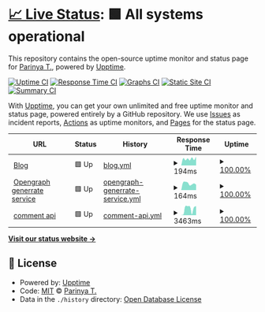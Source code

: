 # [📈 Live Status](https://status.pickyzz.dev): <!--live status--> **🟩 All systems operational**

This repository contains the open-source uptime monitor and status page for [Parinya T.](https://pickyzz.dev), powered by [Upptime](https://github.com/upptime/upptime).

[![Uptime CI](https://github.com/pickyzz/uptime-monitor/workflows/Uptime%20CI/badge.svg)](https://github.com/pickyzz/uptime-monitor/actions?query=workflow%3A%22Uptime+CI%22)
[![Response Time CI](https://github.com/pickyzz/uptime-monitor/workflows/Response%20Time%20CI/badge.svg)](https://github.com/pickyzz/uptime-monitor/actions?query=workflow%3A%22Response+Time+CI%22)
[![Graphs CI](https://github.com/pickyzz/uptime-monitor/workflows/Graphs%20CI/badge.svg)](https://github.com/pickyzz/uptime-monitor/actions?query=workflow%3A%22Graphs+CI%22)
[![Static Site CI](https://github.com/pickyzz/uptime-monitor/workflows/Static%20Site%20CI/badge.svg)](https://github.com/pickyzz/uptime-monitor/actions?query=workflow%3A%22Static+Site+CI%22)
[![Summary CI](https://github.com/pickyzz/uptime-monitor/workflows/Summary%20CI/badge.svg)](https://github.com/pickyzz/uptime-monitor/actions?query=workflow%3A%22Summary+CI%22)

With [Upptime](https://upptime.js.org), you can get your own unlimited and free uptime monitor and status page, powered entirely by a GitHub repository. We use [Issues](https://github.com/pickyzz/uptime-monitor/issues) as incident reports, [Actions](https://github.com/pickyzz/uptime-monitor/actions) as uptime monitors, and [Pages](https://status.pickyzz.dev) for the status page.

<!--start: status pages-->
<!-- This summary is generated by Upptime (https://github.com/upptime/upptime) -->
<!-- Do not edit this manually, your changes will be overwritten -->
<!-- prettier-ignore -->
| URL | Status | History | Response Time | Uptime |
| --- | ------ | ------- | ------------- | ------ |
| <img alt="" src="https://icons.duckduckgo.com/ip3/www.pickyzz.dev.ico" height="13"> [Blog](https://www.pickyzz.dev) | 🟩 Up | [blog.yml](https://github.com/pickyzz/uptime-monitor/commits/HEAD/history/blog.yml) | <details><summary><img alt="Response time graph" src="./graphs/blog/response-time-week.png" height="20"> 194ms</summary><br><a href="https://status.pickyzz.dev/history/blog"><img alt="Response time 198" src="https://img.shields.io/endpoint?url=https%3A%2F%2Fraw.githubusercontent.com%2Fpickyzz%2Fuptime-monitor%2FHEAD%2Fapi%2Fblog%2Fresponse-time.json"></a><br><a href="https://status.pickyzz.dev/history/blog"><img alt="24-hour response time 174" src="https://img.shields.io/endpoint?url=https%3A%2F%2Fraw.githubusercontent.com%2Fpickyzz%2Fuptime-monitor%2FHEAD%2Fapi%2Fblog%2Fresponse-time-day.json"></a><br><a href="https://status.pickyzz.dev/history/blog"><img alt="7-day response time 194" src="https://img.shields.io/endpoint?url=https%3A%2F%2Fraw.githubusercontent.com%2Fpickyzz%2Fuptime-monitor%2FHEAD%2Fapi%2Fblog%2Fresponse-time-week.json"></a><br><a href="https://status.pickyzz.dev/history/blog"><img alt="30-day response time 210" src="https://img.shields.io/endpoint?url=https%3A%2F%2Fraw.githubusercontent.com%2Fpickyzz%2Fuptime-monitor%2FHEAD%2Fapi%2Fblog%2Fresponse-time-month.json"></a><br><a href="https://status.pickyzz.dev/history/blog"><img alt="1-year response time 199" src="https://img.shields.io/endpoint?url=https%3A%2F%2Fraw.githubusercontent.com%2Fpickyzz%2Fuptime-monitor%2FHEAD%2Fapi%2Fblog%2Fresponse-time-year.json"></a></details> | <details><summary><a href="https://status.pickyzz.dev/history/blog">100.00%</a></summary><a href="https://status.pickyzz.dev/history/blog"><img alt="All-time uptime 94.37%" src="https://img.shields.io/endpoint?url=https%3A%2F%2Fraw.githubusercontent.com%2Fpickyzz%2Fuptime-monitor%2FHEAD%2Fapi%2Fblog%2Fuptime.json"></a><br><a href="https://status.pickyzz.dev/history/blog"><img alt="24-hour uptime 100.00%" src="https://img.shields.io/endpoint?url=https%3A%2F%2Fraw.githubusercontent.com%2Fpickyzz%2Fuptime-monitor%2FHEAD%2Fapi%2Fblog%2Fuptime-day.json"></a><br><a href="https://status.pickyzz.dev/history/blog"><img alt="7-day uptime 100.00%" src="https://img.shields.io/endpoint?url=https%3A%2F%2Fraw.githubusercontent.com%2Fpickyzz%2Fuptime-monitor%2FHEAD%2Fapi%2Fblog%2Fuptime-week.json"></a><br><a href="https://status.pickyzz.dev/history/blog"><img alt="30-day uptime 100.00%" src="https://img.shields.io/endpoint?url=https%3A%2F%2Fraw.githubusercontent.com%2Fpickyzz%2Fuptime-monitor%2FHEAD%2Fapi%2Fblog%2Fuptime-month.json"></a><br><a href="https://status.pickyzz.dev/history/blog"><img alt="1-year uptime 81.87%" src="https://img.shields.io/endpoint?url=https%3A%2F%2Fraw.githubusercontent.com%2Fpickyzz%2Fuptime-monitor%2FHEAD%2Fapi%2Fblog%2Fuptime-year.json"></a></details>
| <img alt="" src="https://icons.duckduckgo.com/ip3/og.pickyzz.dev.ico" height="13"> [Opengraph generrate service](https://og.pickyzz.dev) | 🟩 Up | [opengraph-generrate-service.yml](https://github.com/pickyzz/uptime-monitor/commits/HEAD/history/opengraph-generrate-service.yml) | <details><summary><img alt="Response time graph" src="./graphs/opengraph-generrate-service/response-time-week.png" height="20"> 164ms</summary><br><a href="https://status.pickyzz.dev/history/opengraph-generrate-service"><img alt="Response time 166" src="https://img.shields.io/endpoint?url=https%3A%2F%2Fraw.githubusercontent.com%2Fpickyzz%2Fuptime-monitor%2FHEAD%2Fapi%2Fopengraph-generrate-service%2Fresponse-time.json"></a><br><a href="https://status.pickyzz.dev/history/opengraph-generrate-service"><img alt="24-hour response time 203" src="https://img.shields.io/endpoint?url=https%3A%2F%2Fraw.githubusercontent.com%2Fpickyzz%2Fuptime-monitor%2FHEAD%2Fapi%2Fopengraph-generrate-service%2Fresponse-time-day.json"></a><br><a href="https://status.pickyzz.dev/history/opengraph-generrate-service"><img alt="7-day response time 164" src="https://img.shields.io/endpoint?url=https%3A%2F%2Fraw.githubusercontent.com%2Fpickyzz%2Fuptime-monitor%2FHEAD%2Fapi%2Fopengraph-generrate-service%2Fresponse-time-week.json"></a><br><a href="https://status.pickyzz.dev/history/opengraph-generrate-service"><img alt="30-day response time 187" src="https://img.shields.io/endpoint?url=https%3A%2F%2Fraw.githubusercontent.com%2Fpickyzz%2Fuptime-monitor%2FHEAD%2Fapi%2Fopengraph-generrate-service%2Fresponse-time-month.json"></a><br><a href="https://status.pickyzz.dev/history/opengraph-generrate-service"><img alt="1-year response time 171" src="https://img.shields.io/endpoint?url=https%3A%2F%2Fraw.githubusercontent.com%2Fpickyzz%2Fuptime-monitor%2FHEAD%2Fapi%2Fopengraph-generrate-service%2Fresponse-time-year.json"></a></details> | <details><summary><a href="https://status.pickyzz.dev/history/opengraph-generrate-service">100.00%</a></summary><a href="https://status.pickyzz.dev/history/opengraph-generrate-service"><img alt="All-time uptime 94.40%" src="https://img.shields.io/endpoint?url=https%3A%2F%2Fraw.githubusercontent.com%2Fpickyzz%2Fuptime-monitor%2FHEAD%2Fapi%2Fopengraph-generrate-service%2Fuptime.json"></a><br><a href="https://status.pickyzz.dev/history/opengraph-generrate-service"><img alt="24-hour uptime 100.00%" src="https://img.shields.io/endpoint?url=https%3A%2F%2Fraw.githubusercontent.com%2Fpickyzz%2Fuptime-monitor%2FHEAD%2Fapi%2Fopengraph-generrate-service%2Fuptime-day.json"></a><br><a href="https://status.pickyzz.dev/history/opengraph-generrate-service"><img alt="7-day uptime 100.00%" src="https://img.shields.io/endpoint?url=https%3A%2F%2Fraw.githubusercontent.com%2Fpickyzz%2Fuptime-monitor%2FHEAD%2Fapi%2Fopengraph-generrate-service%2Fuptime-week.json"></a><br><a href="https://status.pickyzz.dev/history/opengraph-generrate-service"><img alt="30-day uptime 100.00%" src="https://img.shields.io/endpoint?url=https%3A%2F%2Fraw.githubusercontent.com%2Fpickyzz%2Fuptime-monitor%2FHEAD%2Fapi%2Fopengraph-generrate-service%2Fuptime-month.json"></a><br><a href="https://status.pickyzz.dev/history/opengraph-generrate-service"><img alt="1-year uptime 81.87%" src="https://img.shields.io/endpoint?url=https%3A%2F%2Fraw.githubusercontent.com%2Fpickyzz%2Fuptime-monitor%2FHEAD%2Fapi%2Fopengraph-generrate-service%2Fuptime-year.json"></a></details>
| <img alt="" src="https://icons.duckduckgo.com/ip3/comment.pickyzz.dev.ico" height="13"> [comment api](https://comment.pickyzz.dev) | 🟩 Up | [comment-api.yml](https://github.com/pickyzz/uptime-monitor/commits/HEAD/history/comment-api.yml) | <details><summary><img alt="Response time graph" src="./graphs/comment-api/response-time-week.png" height="20"> 3463ms</summary><br><a href="https://status.pickyzz.dev/history/comment-api"><img alt="Response time 1951" src="https://img.shields.io/endpoint?url=https%3A%2F%2Fraw.githubusercontent.com%2Fpickyzz%2Fuptime-monitor%2FHEAD%2Fapi%2Fcomment-api%2Fresponse-time.json"></a><br><a href="https://status.pickyzz.dev/history/comment-api"><img alt="24-hour response time 3968" src="https://img.shields.io/endpoint?url=https%3A%2F%2Fraw.githubusercontent.com%2Fpickyzz%2Fuptime-monitor%2FHEAD%2Fapi%2Fcomment-api%2Fresponse-time-day.json"></a><br><a href="https://status.pickyzz.dev/history/comment-api"><img alt="7-day response time 3463" src="https://img.shields.io/endpoint?url=https%3A%2F%2Fraw.githubusercontent.com%2Fpickyzz%2Fuptime-monitor%2FHEAD%2Fapi%2Fcomment-api%2Fresponse-time-week.json"></a><br><a href="https://status.pickyzz.dev/history/comment-api"><img alt="30-day response time 2786" src="https://img.shields.io/endpoint?url=https%3A%2F%2Fraw.githubusercontent.com%2Fpickyzz%2Fuptime-monitor%2FHEAD%2Fapi%2Fcomment-api%2Fresponse-time-month.json"></a><br><a href="https://status.pickyzz.dev/history/comment-api"><img alt="1-year response time 2380" src="https://img.shields.io/endpoint?url=https%3A%2F%2Fraw.githubusercontent.com%2Fpickyzz%2Fuptime-monitor%2FHEAD%2Fapi%2Fcomment-api%2Fresponse-time-year.json"></a></details> | <details><summary><a href="https://status.pickyzz.dev/history/comment-api">100.00%</a></summary><a href="https://status.pickyzz.dev/history/comment-api"><img alt="All-time uptime 93.85%" src="https://img.shields.io/endpoint?url=https%3A%2F%2Fraw.githubusercontent.com%2Fpickyzz%2Fuptime-monitor%2FHEAD%2Fapi%2Fcomment-api%2Fuptime.json"></a><br><a href="https://status.pickyzz.dev/history/comment-api"><img alt="24-hour uptime 100.00%" src="https://img.shields.io/endpoint?url=https%3A%2F%2Fraw.githubusercontent.com%2Fpickyzz%2Fuptime-monitor%2FHEAD%2Fapi%2Fcomment-api%2Fuptime-day.json"></a><br><a href="https://status.pickyzz.dev/history/comment-api"><img alt="7-day uptime 100.00%" src="https://img.shields.io/endpoint?url=https%3A%2F%2Fraw.githubusercontent.com%2Fpickyzz%2Fuptime-monitor%2FHEAD%2Fapi%2Fcomment-api%2Fuptime-week.json"></a><br><a href="https://status.pickyzz.dev/history/comment-api"><img alt="30-day uptime 100.00%" src="https://img.shields.io/endpoint?url=https%3A%2F%2Fraw.githubusercontent.com%2Fpickyzz%2Fuptime-monitor%2FHEAD%2Fapi%2Fcomment-api%2Fuptime-month.json"></a><br><a href="https://status.pickyzz.dev/history/comment-api"><img alt="1-year uptime 81.87%" src="https://img.shields.io/endpoint?url=https%3A%2F%2Fraw.githubusercontent.com%2Fpickyzz%2Fuptime-monitor%2FHEAD%2Fapi%2Fcomment-api%2Fuptime-year.json"></a></details>

<!--end: status pages-->

[**Visit our status website →**](https://status.pickyzz.dev)

## 📄 License

- Powered by: [Upptime](https://github.com/upptime/upptime)
- Code: [MIT](./LICENSE) © [Parinya T.](https://pickyzz.dev)
- Data in the `./history` directory: [Open Database License](https://opendatacommons.org/licenses/odbl/1-0/)
